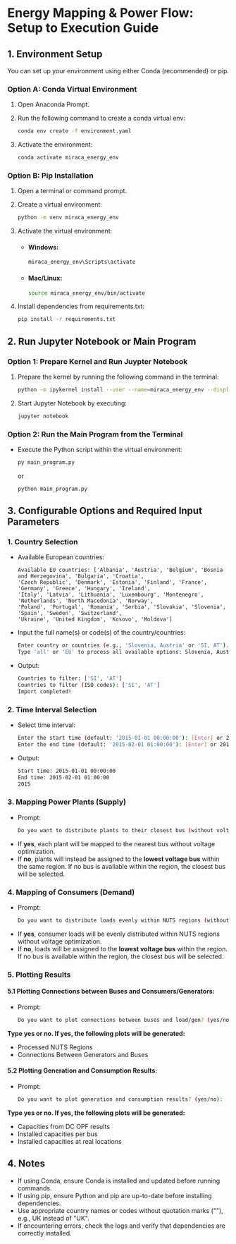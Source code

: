 # Energy Mapping & Power Flow: Setup to Execution Guide

## 1. Environment Setup
You can set up your environment using either Conda (recommended) or pip.

### Option A: Conda Virtual Environment
1. Open Anaconda Prompt.

2. Run the following command to create a conda virtual env:
   ```bash
   conda env create -f environment.yaml
   ``` 
3. Activate the environment:   
   ```bash
   conda activate miraca_energy_env
   ```
   
### Option B: Pip Installation
1. Open a terminal or command prompt.

2. Create a virtual environment:
   ```bash
   python -m venv miraca_energy_env
   ``` 
3. Activate the virtual environment:

    - #### Windows:
        ```bash
        miraca_energy_env\Scripts\activate
        ```

    - #### Mac/Linux:
        ```bash
        source miraca_energy_env/bin/activate
        ```

4. Install dependencies from requirements.txt:
    
    ```bash
    pip install -r requirements.txt
    ```

## 2. Run Jupyter Notebook or Main Program 

### Option 1: Prepare Kernel and Run Juypter Notebook
1. Prepare the kernel by running the following command in the terminal:

    ```bash
    python -m ipykernel install --user --name=miraca_energy_env --display-name "Python (miraca_energy_env)"	     
    ```
2. Start Jupyter Notebook by executing:

    ```bash
    jupyter notebook	     
    ```

### Option 2: Run the Main Program from the Terminal
- Execute the Python script within the virtual environment:

    ```bash
    py main_program.py
    ```
    or 
    ```bash
    python main_program.py
    ```
## 3. Configurable Options and Required Input Parameters

### 1. Country Selection
- Available European countries:

    ```
    Available EU countries: ['Albania', 'Austria', 'Belgium', 'Bosnia and Herzegovina', 'Bulgaria', 'Croatia',
    'Czech Republic', 'Denmark', 'Estonia', 'Finland', 'France', 'Germany', 'Greece', 'Hungary', 'Ireland', 
    'Italy', 'Latvia', 'Lithuania', 'Luxembourg', 'Montenegro', 'Netherlands', 'North Macedonia', 'Norway',
    'Poland', 'Portugal', 'Romania', 'Serbia', 'Slovakia', 'Slovenia', 'Spain', 'Sweden', 'Switzerland',
    'Ukraine', 'United Kingdom', 'Kosovo', 'Moldova']
    ```

- Input the full name(s) or code(s) of the country/countries: 
    ```bash
    Enter country or countries (e.g., 'Slovenia, Austria' or 'SI, AT'). You can use full names or country codes. 
    Type 'all' or 'EU' to process all available options: Slovenia, Austria [Enter]
    ```
- Output:
    ```bash    
    Countries to filter: ['SI', 'AT']
    Countries to filter (ISO codes): ['SI', 'AT']
    Import completed!
    ```
### 2. Time Interval Selection
- Select time interval:     
    ```bash
    Enter the start time (default: '2015-01-01 00:00:00'): [Enter] or 2015-01-01 00:00:00
    Enter the end time (default: '2015-02-01 01:00:00'): [Enter] or 2015-02-01 01:00:00
    ```
- Output:
    ```bash
    Start time: 2015-01-01 00:00:00
    End time: 2015-02-01 01:00:00
    2015
    ```
### 3. Mapping Power Plants (Supply) 
- Prompt:    
    ```bash
    Do you want to distribute plants to their closest bus (without voltage optimization)? (yes/no):
    ```
- If **yes**, each plant will be mapped to the nearest bus without voltage optimization.
- If **no**, plants will instead be assigned to the **lowest voltage bus** within the same region. If no bus is available within the region, the closest bus will be selected.

### 4. Mapping of Consumers (Demand)
- Prompt:    
    ```bash
    Do you want to distribute loads evenly within NUTS regions (without voltage optimization)? (yes/no):
    ```
- If **yes**, consumer loads will be evenly distributed within NUTS regions without voltage optimization.
- If **no**, loads will be assigned to the **lowest voltage bus** within the region. If no bus is available within the region, the closest bus will be selected.

### 5. Plotting Results

#### 5.1 Plotting Connections between Buses and Consumers/Generators:
- Prompt:    
    ```bash
    Do you want to plot connections between buses and load/gen? (yes/no):
    ```
**Type yes or no. If yes, the following plots will be generated:**

- Processed NUTS Regions
- Connections Between Generators and Buses

#### 5.2 Plotting Generation and Consumption Results:
- Prompt:
    ```bash
    Do you want to plot generation and consumption results? (yes/no):
    ```
**Type yes or no. If yes, the following plots will be generated:**

- Capacities from DC OPF results
- Installed capacities per bus
- Installed capacities at real locations

## 4. Notes

- If using Conda, ensure Conda is installed and updated before running commands.
- If using pip, ensure Python and pip are up-to-date before installing dependencies.
- Use appropriate country names or codes without quotation marks (""), e.g., UK instead of "UK".
- If encountering errors, check the logs and verify that dependencies are correctly installed.

